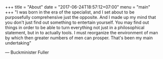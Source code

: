 +++
title = "About"
date = "2017-06-24T18:57:12+07:00"
menu = "main"
+++
"I was born in the era of the specialist, and I set about to be purposefully comprehensive just the opposite.
And I made up my mind that you don't just find out something to entertain yourself. You may find out things in order to be able to turn everything not just in a philosophical statement, but in to actually tools. I must reorganize the environment of man by which then greater numbers of men can prosper. That's been my main undertaking"

— Buckminister Fuller